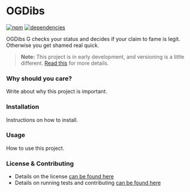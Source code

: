 # OGDibs

[![npm](http://img.shields.io/npm/v/OGDibs.svg?style=flat)](https://badge.fury.io/js/OGDibs)  [![dependencies](http://img.shields.io/gemnasium/2020Deception/OGDibs.svg?style=flat)](https://gemnasium.com/2020Deception/OGDibs)

OGDibs G checks your status and decides if your claim to fame is legit. Otherwise you get shamed real quick.

> **Note:** This project is in early development, and versioning is a little different. [Read this](http://markup.im/#q4_cRZ1Q) for more details.

### Why should you care?

Write about why this project is important.

### Installation

Instructions on how to install.

### Usage

How to use this project.

### License & Contributing

- Details on the license [can be found here](LICENSE.md)
- Details on running tests and contributing [can be found here](contributing.md)
